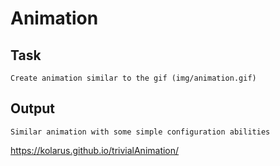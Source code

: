 # Animation

## Task
```Task
Create animation similar to the gif (img/animation.gif)
```

## Output
```Output
Similar animation with some simple configuration abilities
```

https://kolarus.github.io/trivialAnimation/